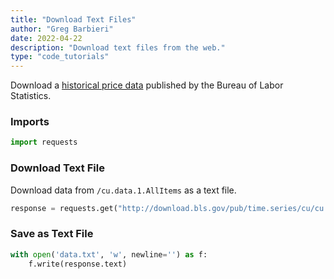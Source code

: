 ```yaml
---
title: "Download Text Files"
author: "Greg Barbieri"
date: 2022-04-22
description: "Download text files from the web."
type: "code_tutorials"
--- 
```


Download a [historical price data](http://download.bls.gov/pub/time.series/cu) published by the Bureau of Labor Statistics.

### Imports


```python
import requests
```

### Download Text File

Download data from `/cu.data.1.AllItems` as a text file.


```python
response = requests.get("http://download.bls.gov/pub/time.series/cu/cu.data.1.AllItems")
```


### Save as Text File


```python
with open('data.txt', 'w', newline='') as f:
    f.write(response.text)
```

